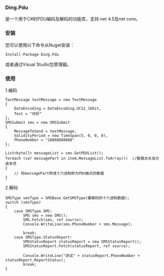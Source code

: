 ###  **Ding.Pdu** 

是一个用于C#的PDU编码及解码的功能库，支持.net 4.5及net core。

###  **安装** 

您可以使用以下命令从Nuget安装：

```
Install-Package Ding.Pdu
```

或者通过Visual Studio包管理器。

###  **使用** 

1.编码


```
TextMessage textMessage = new TextMessage
{
    DataEncoding = DataEncoding.UCS2_16bit,
    Text = "你好"
};
SMSSubmit sms = new SMSSubmit
{
    MessageToSend = textMessage,
    ValidityPeriod = new TimeSpan(5, 0, 0, 0),
    PhoneNumber = "18888888888"
};

List<byte[]> messageList = sms.GetPDUList();
foreach (var messagePart in item.MessageList.ToArray())  //数据太长会分成多项
{
    // 将messagePart转成十六进制即为PDU格式的数据
}
```

2.解码


```
SMSType smsType = SMSBase.GetSMSType(要解码的十六进制数据);
switch (smsType)
{
    case SMSType.SMS:
        SMS sms = new SMS();
        SMS.Fetch(sms, ref source);
        Console.WriteLine(sms.PhoneNumber + sms.Message);

        break;
    case SMSType.StatusReport:
        SMSStatusReport statusReport = new SMSStatusReport();
        SMSStatusReport.Fetch(statusReport, ref source);

        Console.WriteLine("测试" + statusReport.PhoneNumber + statusReport.ReportStatus);
        break;
}
```
